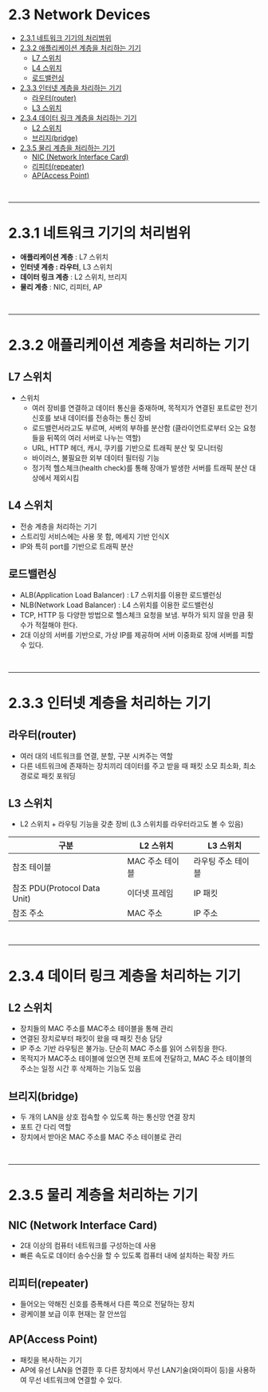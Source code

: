 # 2.3 Network Devices
- [2.3.1 네트워크 기기의 처리범위](#231-네트워크-기기의-처리범위)
- [2.3.2 애플리케이션 계층을 처리하는 기기](#232-애플리케이션-계층을-처리하는-기기)
  - [L7 스위치](#l7-스위치)
  - [L4 스위치](#l4-스위치)
  - [로드밸런싱](#로드밸런싱)
- [2.3.3 인터넷 계층을 차리하는 기기](#233-인터넷-계층을-차리하는-기기)
  - [라우터(router)](#라우터router)
  - [L3 스위치](#l3-스위치)
- [2.3.4 데이터 링크 계층을 처리하는 기기](#234-데이터-링크-계층을-처리하는-기기)
  - [L2 스위치](#l2-스위치)
  - [브리지(bridge)](#브리지bridge)
- [2.3.5 물리 계층을 처리하는 기기](#235-물리-계층을-처리하는-기기)
  - [NIC (Network Interface Card)](#nic-network-interface-card)
  - [리피터(repeater)](#리피터repeater)
  - [AP(Access Point)](#apaccess-point)


<br/>

---

# 2.3.1 네트워크 기기의 처리범위
- **애플리케이션 계층** : L7 스위치
- **인터넷 계층 : 라우터**, L3 스위치
- **데이터 링크 계층** : L2 스위치, 브리지
- **물리 계층** : NIC, 리피터, AP

<br/>

---

# 2.3.2 애플리케이션 계층을 처리하는 기기
## L7 스위치
- 스위치
  - 여러 장비를 연결하고 데이터 통신을 중재하며, 목적지가 연결된 포트로만 전기신호를 보내 데이터를 전송하는 통신 장비
  - 로드밸런서라고도 부르며, 서버의 부하를 분산함 (클라이언트로부터 오는 요청들을 뒤쪽의 여러 서버로 나누는 역할)
  - URL, HTTP 헤더, 캐시, 쿠키를 기반으로 트래픽 분산 및 모니터링
  - 바이러스, 불필요한 외부 데이터 필터링 기능
  - 정기적 헬스체크(health check)를 통해 장애가 발생한 서버를 트래픽 분산 대상에서 제외시킴

## L4 스위치
- 전송 계층을 처리하는 기기
- 스트리밍 서비스에는 사용 못 함, 메세지 기반 인식X
- IP와 특히 port를 기반으로 트래픽 분산

## 로드밸런싱
- ALB(Application Load Balancer) : L7 스위치를 이용한 로드밸런싱
- NLB(Network Load Balancer) : L4 스위치를 이용한 로드밸런싱
- TCP, HTTP 등 다양한 방법으로 헬스체크 요청을 보냄. 부하가 되지 않을 만큼 횟수가 적절해야 한다.
- 2대 이상의 서버를 기반으로, 가상 IP를 제공하며 서버 이중화로 장애 서버를 피할 수 있다.

<br/>

---

# 2.3.3 인터넷 계층을 처리하는 기기
## 라우터(router)
- 여러 대의 네트워크를 연결, 분할, 구분 시켜주는 역할
- 다른 네트워크에 존재하는 장치끼리 데이터를 주고 받을 때 패킷 소모 최소화, 최소 경로로 패킷 포워딩


## L3 스위치
- L2 스위치 + 라우팅 기능을 갖춘 장비 (L3 스위치를 라우터라고도 볼 수 있음)

|구분|L2 스위치|L3 스위치|
|------|---|---|
|참조 테이블|MAC 주소 테이블|라우팅 주소 테이블|
|참조 PDU(Protocol Data Unit)|이더넷 프레임|IP 패킷|
|참조 주소|MAC 주소|IP 주소|

<br/>

---

# 2.3.4 데이터 링크 계층을 처리하는 기기
## L2 스위치
- 장치들의 MAC 주소를 MAC주소 테이블을 통해 관리
- 연결된 장치로부터 패킷이 왔을 때 패킷 전송 담당
- IP 주소 기반 라우팅은 불가능. 단순히 MAC 주소를 읽어 스위칭을 한다.
- 목적지가 MAC주소 테이블에 었으면 전체 포트에 전달하고, MAC 주소 테이블의 주소는 일정 시간 후 삭제하는 기능도 있음

## 브리지(bridge)
- 두 개의 LAN을 상호 접속할 수 있도록 하는 통신망 연결 장치
- 포트 간 다리 역할
- 장치에서 받아온 MAC 주소를 MAC 주소 테이블로 관리

<br/>

---
# 2.3.5 물리 계층을 처리하는 기기
## NIC (Network Interface Card)
- 2대 이상의 컴퓨터 네트워크를 구성하는데 사용
- 빠른 속도로 데이터 송수신을 할 수 있도록 컴퓨터 내에 설치하는 확장 카드

## 리피터(repeater)
- 들어오는 약해진 신호를 증폭해서 다른 쪽으로 전달하는 장치
- 광케이블 보급 이후 현재는 잘 안쓰임

## AP(Access Point)
- 패킷을 복사하는 기기
- AP에 유선 LAN을 연결한 후 다른 장치에서 무선 LAN기술(와이파이 등)을 사용하여 무선 네트워크에 연결할 수 있다.